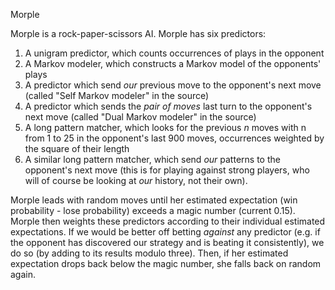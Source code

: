 Morple

Morple is a rock-paper-scissors AI. Morple has six predictors:

1. A unigram predictor, which counts occurrences of plays in the opponent
2. A Markov modeler, which constructs a Markov model of the opponents' plays
3. A predictor which send _our_ previous move to the opponent's next move (called "Self Markov modeler" in the source)
4. A predictor which sends the _pair of moves_ last turn to the opponent's next move (called "Dual Markov modeler" in the source)
5. A long pattern matcher, which looks for the previous _n_ moves with n from 1 to 25 in the opponent's last 900 moves, occurrences weighted by the square of their length
6. A similar long pattern matcher, which send _our_ patterns to the opponent's next move (this is for playing against strong players, who will of course be looking at _our_ history, not their own).

Morple leads with random moves until her estimated expectation (win probability - lose probability) exceeds a magic number (current 0.15). Morple then weights these predictors according to their individual estimated expectations. If we would be better off betting _against_ any predictor (e.g. if the opponent has discovered our strategy and is beating it consistently), we do so (by adding to its results modulo three). Then, if her estimated expectation drops back below the magic number, she falls back on random again.
